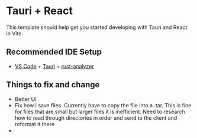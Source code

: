 # Tauri + React

This template should help get you started developing with Tauri and React in Vite.

## Recommended IDE Setup

- [VS Code](https://code.visualstudio.com/) + [Tauri](https://marketplace.visualstudio.com/items?itemName=tauri-apps.tauri-vscode) + [rust-analyzer](https://marketplace.visualstudio.com/items?itemName=rust-lang.rust-analyzer)

## Things to fix and change
- Better Ui
- Fix how i save files. Currently have to copy the file into a .tar, This is fine for files that are small but larger files it is inefficient. Need to research how to read through directories in order and send to the client and reformat it there
- 
